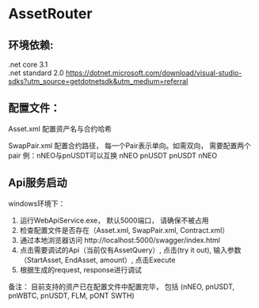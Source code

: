 # AssetRouter

## 环境依赖:
.net core 3.1   
.net standard 2.0
https://dotnet.microsoft.com/download/visual-studio-sdks?utm_source=getdotnetsdk&utm_medium=referral

## 配置文件：

Asset.xml
配置资产名与合约哈希

SwapPair.xml
配置合约路径， 每一个Pair表示单向。如需双向， 需要配置两个pair
例：nNEO与pnUSDT可以互换
  <Pair>
    <Start>nNEO</Start>
    <End>pnUSDT</End>
  </Pair>
  <Pair>
    <Start>pnUSDT</Start>
    <End>nNEO</End>
  </Pair>
  
## Api服务启动
windows环境下：
1. 运行WebApiService.exe， 默认5000端口， 请确保不被占用
2. 检查配置文件是否存在（Asset.xml, SwapPair.xml, Contract.xml）
3. 通过本地浏览器访问 http://localhost:5000/swagger/index.html
4. 点击需要调试的Api（当前仅有AssetQuery）, 点击(try it out), 输入参数（StartAsset, EndAsset, amount）,  点击Execute
5. 根据生成的request, response进行调试

备注： 目前支持的资产已在配置文件中配置完毕， 包括 (nNEO, pnUSDT, pnWBTC, pnUSDT, FLM, pONT SWTH)

